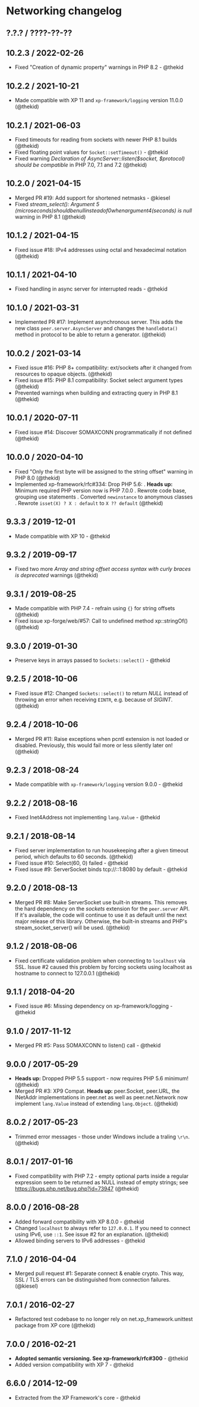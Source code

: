 Networking changelog
====================

## ?.?.? / ????-??-??

## 10.2.3 / 2022-02-26

* Fixed "Creation of dynamic property" warnings in PHP 8.2 - @thekid

## 10.2.2 / 2021-10-21

* Made compatible with XP 11 and `xp-framework/logging` version 11.0.0
  (@thekid)

## 10.2.1 / 2021-06-03

* Fixed timeouts for reading from sockets with newer PHP 8.1 builds
  (@thekid)
* Fixed floating point values for `Socket::setTimeout()` - @thekid
* Fixed warning *Declaration of AsyncServer::listen($socket, $protocol)
  should be compatible* in PHP 7.0, 7.1 and 7.2
  (@thekid)

## 10.2.0 / 2021-04-15

* Merged PR #19: Add support for shortened netmasks - @kiesel
* Fixed *stream_select(): Argument 5 ($microseconds) should be null
  instead of 0 when argument 4 ($seconds) is null* warning in PHP 8.1
  (@thekid)

## 10.1.2 / 2021-04-15

* Fixed issue #18: IPv4 addresses using octal and hexadecimal notation
  (@thekid)

## 10.1.1 / 2021-04-10

* Fixed handling in async server for interrupted reads - @thekid

## 10.1.0 / 2021-03-31

* Implemented PR #17: Implement asynchronous server. This adds the new
  class `peer.server.AsyncServer` and changes the `handleData()` method
  in protocol to be able to return a generator.
  (@thekid)

## 10.0.2 / 2021-03-14

* Fixed issue #16: PHP 8+ compatibility: ext/sockets after it changed
  from resources to opaque objects.
  (@thekid)
* Fixed issue #15: PHP 8.1 compatibility: Socket select argument types
  (@thekid)
* Prevented warnings when building and extracting query in PHP 8.1
  (@thekid)

## 10.0.1 / 2020-07-11

* Fixed issue #14: Discover SOMAXCONN programmatically if not defined
  (@thekid)

## 10.0.0 / 2020-04-10

* Fixed "Only the first byte will be assigned to the string offset"
  warning in PHP 8.0
  (@thekid)
* Implemented xp-framework/rfc#334: Drop PHP 5.6:
  . **Heads up:** Minimum required PHP version now is PHP 7.0.0
  . Rewrote code base, grouping use statements
  . Converted `newinstance` to anonymous classes
  . Rewrote `isset(X) ? X : default` to `X ?? default`
  (@thekid)

## 9.3.3 / 2019-12-01

* Made compatible with XP 10 - @thekid

## 9.3.2 / 2019-09-17

* Fixed two more *Array and string offset access syntax with curly braces
  is deprecated* warnings
  (@thekid)

## 9.3.1 / 2019-08-25

* Made compatible with PHP 7.4 - refrain using `{}` for string offsets
  (@thekid)
* Fixed issue xp-forge/web/#57: Call to undefined method xp::stringOf()
  (@thekid)

## 9.3.0 / 2019-01-30

* Preserve keys in arrays passed to `Sockets::select()` - @thekid

## 9.2.5 / 2018-10-06

* Fixed issue #12: Changed `Sockets::select()` to return *NULL* instead of
  throwing an error when receiving `EINTR`, e.g. because of *SIGINT*.
  (@thekid)

## 9.2.4 / 2018-10-06

* Merged PR #11: Raise exceptions when pcntl extension is not loaded or
  disabled. Previously, this would fail more or less silently later on!
  (@thekid)

## 9.2.3 / 2018-08-24

* Made compatible with `xp-framework/logging` version 9.0.0 - @thekid

## 9.2.2 / 2018-08-16

* Fixed Inet4Address not implementing `lang.Value` - @thekid

## 9.2.1 / 2018-08-14

* Fixed server implementation to run housekeeping after a given timeout
  period, which defaults to 60 seconds.
  (@thekid)
* Fixed issue #10: Select(60, 0) failed - @thekid
* Fixed issue #9: ServerSocket binds tcp://::1:8080 by default - @thekid

## 9.2.0 / 2018-08-13

* Merged PR #8: Make ServerSocket use built-in streams. This removes the
  hard dependency on the *sockets* extension for the `peer.server` API.
  If it's available, the code will continue to use it as default until
  the next major release of this library. Otherwise, the built-in streams
  and PHP's stream_socket_server() will be used.
  (@thekid)

## 9.1.2 / 2018-08-06

* Fixed certificate validation problem when connecting to `localhost`
  via SSL. Issue #2 caused this problem by forcing sockets using localhost
  as hostname to connect to 127.0.0.1
  (@thekid)

## 9.1.1 / 2018-04-20

* Fixed issue #6: Missing dependency on xp-framework/logging - @thekid

## 9.1.0 / 2017-11-12

* Merged PR #5: Pass SOMAXCONN to listen() call - @thekid

## 9.0.0 / 2017-05-29

* **Heads up:** Dropped PHP 5.5 support - now requires PHP 5.6 minimum!
  (@thekid)
* Merged PR #3: XP9 Compat. **Heads up:** peer.Socket, peer.URL, the 
  INetAddr implementations in peer.net as well as peer.net.Network now
  implement `lang.Value` instead of extending `lang.Object`.
  (@thekid)

## 8.0.2 / 2017-05-23

* Trimmed error messages - those under Windows include a traling `\r\n`.
  (@thekid)

## 8.0.1 / 2017-01-16

* Fixed compatibility with PHP 7.2 - empty optional parts inside a
  regular expression seem to be returned as NULL instead of empty
  strings; see https://bugs.php.net/bug.php?id=73947
  (@thekid)

## 8.0.0 / 2016-08-28

* Added forward compatibility with XP 8.0.0 - @thekid
* Changed `localhost` to always refer to `127.0.0.1`. If you need to
  connect using IPv6, use `::1`. See issue #2 for an explanation.
  (@thekid)
* Allowed binding servers to IPv6 addresses - @thekid

## 7.1.0 / 2016-04-04

* Merged pull request #1: Separate connect & enable crypto. This way,
  SSL / TLS errors can be distinguished from connection failures.
  (@kiesel)

## 7.0.1 / 2016-02-27

* Refactored test codebase to no longer rely on net.xp_framework.unittest
  package from XP core
  (@thekid)

## 7.0.0 / 2016-02-21

* **Adopted semantic versioning. See xp-framework/rfc#300** - @thekid 
* Added version compatibility with XP 7 - @thekid

## 6.6.0 / 2014-12-09

* Extracted from the XP Framework's core - @thekid